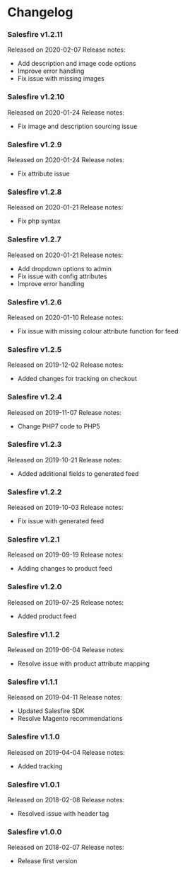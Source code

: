 # Changelog

### Salesfire v1.2.11
Released on 2020-02-07
Release notes:

- Add description and image code options
- Improve error handling
- Fix issue with missing images


### Salesfire v1.2.10
Released on 2020-01-24
Release notes:

- Fix image and description sourcing issue


### Salesfire v1.2.9
Released on 2020-01-24
Release notes:

- Fix attribute issue


### Salesfire v1.2.8
Released on 2020-01-21
Release notes:

- Fix php syntax


### Salesfire v1.2.7
Released on 2020-01-21
Release notes:

- Add dropdown options to admin
- Fix issue with config attributes
- Improve error handling


### Salesfire v1.2.6
Released on 2020-01-10
Release notes:

- Fix issue with missing colour attribute function for feed


### Salesfire v1.2.5
Released on 2019-12-02
Release notes:

- Added changes for tracking on checkout


### Salesfire v1.2.4
Released on 2019-11-07
Release notes:

- Change PHP7 code to PHP5


### Salesfire v1.2.3
Released on 2019-10-21
Release notes:

- Added additional fields to generated feed


### Salesfire v1.2.2
Released on 2019-10-03
Release notes:

- Fix issue with generated feed


### Salesfire v1.2.1
Released on 2019-09-19
Release notes:

- Adding changes to product feed


### Salesfire v1.2.0
Released on 2019-07-25
Release notes:

- Added product feed


### Salesfire v1.1.2
Released on 2019-06-04
Release notes:

- Resolve issue with product attribute mapping


### Salesfire v1.1.1
Released on 2019-04-11
Release notes:

- Updated Salesfire SDK
- Resolve Magento recommendations


### Salesfire v1.1.0
Released on 2019-04-04
Release notes:

- Added tracking


### Salesfire v1.0.1
Released on 2018-02-08
Release notes:

- Resolved issue with header tag


### Salesfire v1.0.0
Released on 2018-02-07
Release notes:

- Release first version
